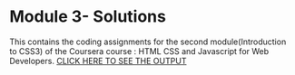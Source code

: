 # Module 3- Solutions
This contains the coding assignments for the second module(Introduction to CSS3) of the Coursera course : HTML CSS and Javascript for Web Developers.
[CLICK HERE TO SEE THE OUTPUT](https://sanchitavk.github.io/HTML-CSS-and-Javascript-for-Web-Developers/module3-solution//)
